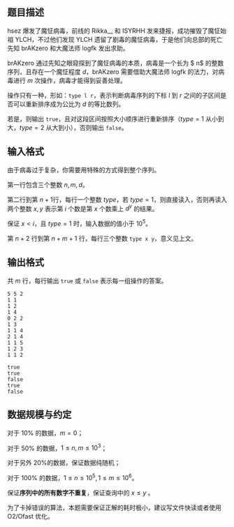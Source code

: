 ## 题目描述

hsez 爆发了魔怔病毒，前线的 Rikka__ 和 ISYRHH 发来捷报，成功摧毁了魔怔始祖 YLCH，不过他们发现 YLCH 遗留了剧毒的魔怔病毒，于是他们向总部的死亡先知 brAKzero 和大魔法师 logfk 发出求助。

brAKzero 通过先知之眼窥探到了魔怔病毒的本质，病毒是一个长为 $ n$ 的整数序列，且存在一个魔怔程度 $d$，brAKzero 需要借助大魔法师 logfk 的法力，对病毒进行 $m$ 次操作，病毒才能得到妥善处理。

操作只有一种，形如：`type l r`，表示判断病毒序列的下标 $l$ 到 $r$ 之间的子区间是否可以重新排序成为公比为 $d$ 的等比数列。

若是，则输出 `true`，且对这段区间按照大小顺序进行重新排序（$type=1$ 从小到大，$type=2$ 从大到小），否则输出 `false`​。

## 输入格式

由于病毒过于复杂，你需要用特殊的方式得到整个序列。

第一行包含三个整数 $n,m,d$。

第二行到第 $n+1$​ 行，每行一个整数 $type$​，若 $type=1$​​，则直接读入，否则再读入两个整数 $x,y$​ 表示第 $i$​ 个数是第 $x$​ 个数乘上 $d^y$​ 的结果。

保证 $x<i$​，且 $type=1$ 时，输入数据的值小于 $10^5$。

第 $n+2$ 行到第 $n+m+1$ 行，每行三个整数 `type x y`，意义见上文。

## 输出格式

共 $m$ 行，每行输出 `true` 或 `false` 表示每一组操作的答案。

```input1
5 5 2 
1 1
1 2
1 4
0 2 2
1 3
1 1 4
2 1 4
1 1 5
1 2 3
1 1 2
```

```output1
true
true
false
true
false
```

## 数据规模与约定

对于 $10\%$ 的数据，$m=0$；

对于 $50\%$ 的数据，$1\le n,m\le 10^3$​；

对于另外 $20\%$​ 的数据，保证数据纯随机；

对于 $100\%$ 的数据，$1\le n\le 10^5,1\le m\le 10^6$​ 。

保证**序列中的所有数字不重复**，保证查询中的 $x\le y$ 。

为了卡掉错误的算法，本题需要保证正解的耗时极小，建议写文件快读或者使用 O2/Ofast 优化。